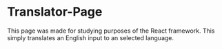 # Translator-Page

This page was made for studying purposes of the React framework.
This simply translates an English input to an selected language.